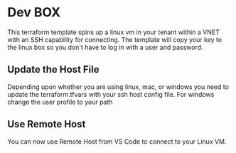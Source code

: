 # Dev BOX  

This terraform template spins up a linux vm in your tenant within a VNET with an SSH capability for connecting. The template will copy your key to the linux box so you don't have to log in with a user and password.  

## Update the Host File  

Depending upon whether you are using linux, mac, or windows you need to update the terraform.tfvars with your ssh host config file. For windows change the user profile to your path

## Use Remote Host  

You can now use Remote Host from VS Code to connect to your Linux VM.
